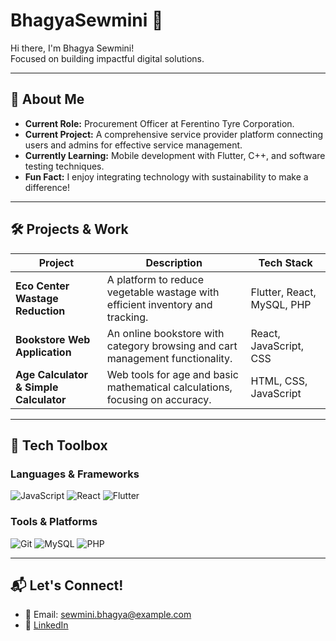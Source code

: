 # BhagyaSewmini 👋

Hi there, I'm Bhagya Sewmini!  
Focused on building impactful digital solutions.

---

## 📌 About Me
- **Current Role:** Procurement Officer at Ferentino Tyre Corporation.  
- **Current Project:** A comprehensive service provider platform connecting users and admins for effective service management.  
- **Currently Learning:** Mobile development with Flutter, C++, and software testing techniques.  
- **Fun Fact:** I enjoy integrating technology with sustainability to make a difference!  

---

## 🛠 Projects & Work

| **Project**                          | **Description**                                                                 | **Tech Stack**                        |
|--------------------------------------|---------------------------------------------------------------------------------|---------------------------------------|
| **Eco Center Wastage Reduction**     | A platform to reduce vegetable wastage with efficient inventory and tracking.   | Flutter, React, MySQL, PHP            |
| **Bookstore Web Application**        | An online bookstore with category browsing and cart management functionality.   | React, JavaScript, CSS                |
| **Age Calculator & Simple Calculator** | Web tools for age and basic mathematical calculations, focusing on accuracy.   | HTML, CSS, JavaScript                 |

---

## 🧰 Tech Toolbox

### Languages & Frameworks  
![JavaScript](https://img.shields.io/badge/-JavaScript-F7DF1E?style=for-the-badge&logo=javascript&logoColor=black)
![React](https://img.shields.io/badge/-React-61DAFB?style=for-the-badge&logo=react&logoColor=black)
![Flutter](https://img.shields.io/badge/-Flutter-02569B?style=for-the-badge&logo=flutter&logoColor=white)


### Tools & Platforms  
![Git](https://img.shields.io/badge/-Git-F05032?style=for-the-badge&logo=git&logoColor=white)
![MySQL](https://img.shields.io/badge/-MySQL-4479A1?style=for-the-badge&logo=mysql&logoColor=white)
![PHP](https://img.shields.io/badge/-PHP-777BB4?style=for-the-badge&logo=php&logoColor=white)

---

## 📬 Let's Connect!
- 📧 Email: sewmini.bhagya@example.com  
- 💼 [LinkedIn](https://www.linkedin.com/in/bhagya-sewmini/)  

